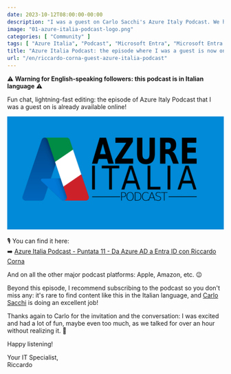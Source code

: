 ```yaml
---
date: 2023-10-12T08:00:00-00:00
description: "I was a guest on Carlo Sacchi's Azure Italy Podcast. We had a great conversation about Microsoft Entra!"
image: "01-azure-italia-podcast-logo.png"
categories: [ "Community" ]
tags: [ "Azure Italia", "Podcast", "Microsoft Entra", "Microsoft Entra ID" ]
title: "Azure Italia Podcast: the episode where I was a guest is now online"
url: "/en/riccardo-corna-guest-azure-italia-podcast"
---
```

⚠️ **Warning for English-speaking followers: this podcast is in Italian language** ⚠️

Fun chat, lightning-fast editing: the episode of Azure Italy Podcast that I was a guest on is already available online!

[![Azure Italia logo](01-azure-italia-podcast-logo.png)](https://open.spotify.com/episode/09wilIt7WjZPlKkdZmyiyx?si=caVqoI8ETYyH-5mVOa18FQ&nd=1)

🎙️ You can find it here:  
➡️ [Azure Italia Podcast - Puntata 11 - Da Azure AD a Entra ID con Riccardo Corna](https://open.spotify.com/episode/09wilIt7WjZPlKkdZmyiyx?si=caVqoI8ETYyH-5mVOa18FQ&nd=1)

And on all the other major podcast platforms: Apple, Amazon, etc. 😉

Beyond this episode, I recommend subscribing to the podcast so you don't miss any: it's rare to find content like this in the Italian language, and [Carlo Sacchi](https://www.linkedin.com/in/carlo-sacchi/) is doing an excellent job!

Thanks again to Carlo for the invitation and the conversation: I was excited and had a lot of fun, maybe even too much, as we talked for over an hour without realizing it. 🤣

Happy listening!

Your IT Specialist,  
Riccardo